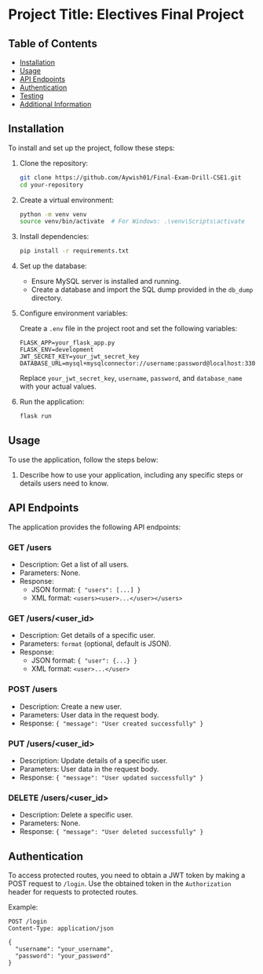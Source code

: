 # Project Title: Electives Final Project

## Table of Contents

- [Installation](#installation)
- [Usage](#usage)
- [API Endpoints](#api-endpoints)
- [Authentication](#authentication)
- [Testing](#testing)
- [Additional Information](#additional-information)

## Installation

To install and set up the project, follow these steps:

1. Clone the repository:

    ```bash
    git clone https://github.com/Aywish01/Final-Exam-Drill-CSE1.git
    cd your-repository
    ```

2. Create a virtual environment:

    ```bash
    python -m venv venv
    source venv/bin/activate  # For Windows: .\venv\Scripts\activate
    ```

3. Install dependencies:

    ```bash
    pip install -r requirements.txt
    ```

4. Set up the database:

    - Ensure MySQL server is installed and running.
    - Create a database and import the SQL dump provided in the `db_dump` directory.

5. Configure environment variables:

    Create a `.env` file in the project root and set the following variables:

    ```env
    FLASK_APP=your_flask_app.py
    FLASK_ENV=development
    JWT_SECRET_KEY=your_jwt_secret_key
    DATABASE_URL=mysql+mysqlconnector://username:password@localhost:3306/database_name
    ```

    Replace `your_jwt_secret_key`, `username`, `password`, and `database_name` with your actual values.

6. Run the application:

    ```bash
    flask run
    ```

## Usage

To use the application, follow the steps below:

1. Describe how to use your application, including any specific steps or details users need to know.

## API Endpoints

The application provides the following API endpoints:

### GET /users

- Description: Get a list of all users.
- Parameters: None.
- Response:
  - JSON format: `{ "users": [...] }`
  - XML format: `<users><user>...</user></users>`

### GET /users/<user_id>

- Description: Get details of a specific user.
- Parameters: `format` (optional, default is JSON).
- Response:
  - JSON format: `{ "user": {...} }`
  - XML format: `<user>...</user>`

### POST /users

- Description: Create a new user.
- Parameters: User data in the request body.
- Response: `{ "message": "User created successfully" }`

### PUT /users/<user_id>

- Description: Update details of a specific user.
- Parameters: User data in the request body.
- Response: `{ "message": "User updated successfully" }`

### DELETE /users/<user_id>

- Description: Delete a specific user.
- Parameters: None.
- Response: `{ "message": "User deleted successfully" }`

## Authentication

To access protected routes, you need to obtain a JWT token by making a POST request to `/login`. Use the obtained token in the `Authorization` header for requests to protected routes.

Example:
   ```http
   POST /login
   Content-Type: application/json

   {
     "username": "your_username",
     "password": "your_password"
   }
